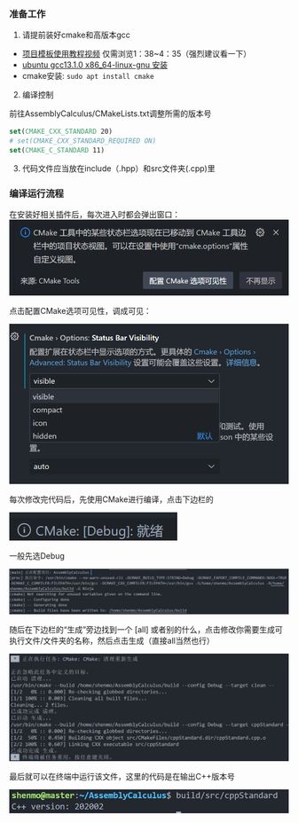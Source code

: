 ### 准备工作
1. 请提前装好cmake和高版本gcc

* [项目模板使用教程视频](https://www.bilibili.com/video/BV1YG4y1v7uB/?spm_id_from=333.999.0.0&vd_source=fc9e2ce40d62056c65de16d8d9914cbf) 仅需浏览1：38~4：35（强烈建议看一下）
* [ubuntu gcc13.1.0 x86_64-linux-gnu 安装](https://www.cnblogs.com/jamesnulliu/p/5_Steps_to_Use_Cxx20_in_Ubuntu22.html)
* cmake安装: `sudo apt install cmake`


2. 编译控制

前往AssemblyCalculus/CMakeLists.txt调整所需的版本号
```cmake
set(CMAKE_CXX_STANDARD 20)
# set(CMAKE_CXX_STANDARD_REQUIRED ON)
set(CMAKE_C_STANDARD 11)
```

3. 代码文件应当放在include（.hpp）和src文件夹(.cpp)里

### 编译运行流程

在安装好相关插件后，每次进入时都会弹出窗口：
![alt text](image/image2.png)

点击配置CMake选项可见性，调成可见：

![alt text](image/image3.png)

每次修改完代码后，先使用CMake进行编译，点击下边栏的

![alt text](image/image4.png)

一般先选Debug

![alt text](image/image5.png)

随后在下边栏的“生成”旁边找到一个 [all] 或者别的什么，点击修改你需要生成可执行文件/文件夹的名称，然后点击生成（直接all当然也行）

![alt text](image/image6.png)


最后就可以在终端中运行该文件，这里的代码是在输出C++版本号

![alt text](image/image.png)